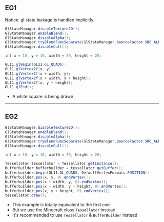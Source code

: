 ## EG1
Notice: gl state leakage is handled implicitly.
```java
GlStateManager.disableTexture2D();
GlStateManager.enableBlend();
GlStateManager.disableAlpha();
GlStateManager.tryBlendFuncSeparate(GlStateManager.SourceFactor.SRC_ALPHA, GlStateManager.DestFactor.ONE_MINUS_SRC_ALPHA, GlStateManager.SourceFactor.ONE, GlStateManager.DestFactor.ZERO);
GlStateManager.disableCull();

int x = 10, y = 10, width = 20, height = 20;

GL11.glBegin(GL11.GL_QUADS);
GL11.glVertex2f(x, y);
GL11.glVertex2f(x + width, y);
GL11.glVertex2f(x + width, y + height);
GL11.glVertex2f(x, y + height);
GL11.glEnd();
```

- A white square is being drawn

***

## EG2
```java
GlStateManager.disableTexture2D();
GlStateManager.enableBlend();
GlStateManager.disableAlpha();
GlStateManager.tryBlendFuncSeparate(GlStateManager.SourceFactor.SRC_ALPHA, GlStateManager.DestFactor.ONE_MINUS_SRC_ALPHA, GlStateManager.SourceFactor.ONE, GlStateManager.DestFactor.ZERO);
GlStateManager.disableCull();

int x = 10, y = 10, width = 20, height = 20;
        
Tessellator tessellator = Tessellator.getInstance();
BufferBuilder bufferbuilder = tessellator.getBuffer();
bufferbuilder.begin(GL11.GL_QUADS, DefaultVertexFormats.POSITION);
bufferbuilder.pos(x, y, 0).endVertex();
bufferbuilder.pos(x + width, y, 0).endVertex();
bufferbuilder.pos(x + width, y + height, 0).endVertex();
bufferbuilder.pos(x, y + height, 0).endVertex();
tessellator.draw();
```

- This example is totally equivalent to the first one
- But we use the Minecraft class `Tessellator` instead
- It's recommended to use `Tessellator` & `BufferBuilder` instead

